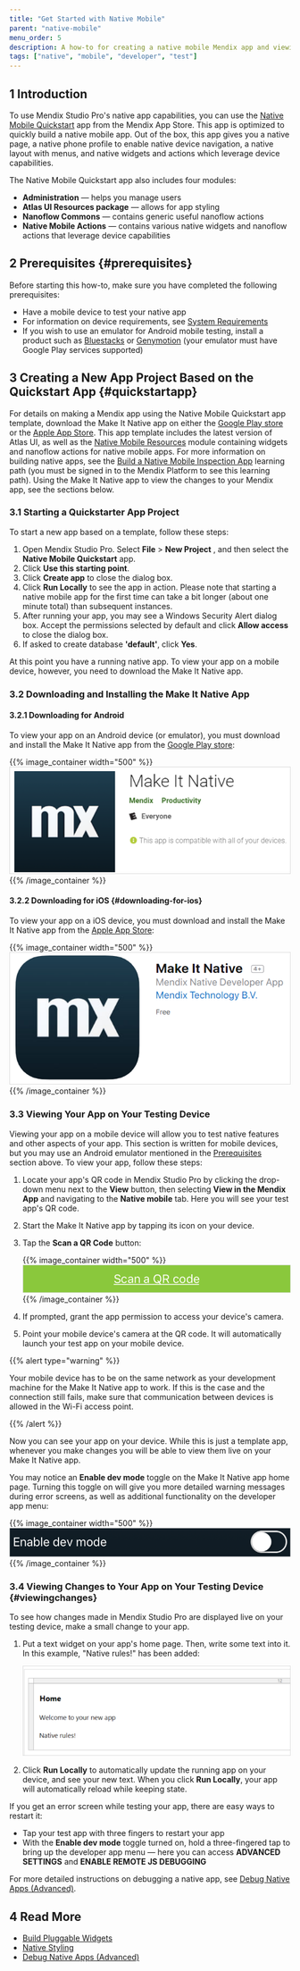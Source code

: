 ```yaml
---
title: "Get Started with Native Mobile"
parent: "native-mobile"
menu_order: 5
description: A how-to for creating a native mobile Mendix app and viewing it on a mobile device.
tags: ["native", "mobile", "developer", "test"]
---
```


## 1 Introduction

To use Mendix Studio Pro's native app capabilities, you can use the [Native Mobile Quickstart](https://appstore.home.mendix.com/link/app/109511/) app from the Mendix App Store. This app is optimized to quickly build a native mobile app. Out of the box, this app gives you a native page, a native phone profile to enable native device navigation, a native layout with menus, and native widgets and actions which leverage device capabilities.

The Native Mobile Quickstart app also includes four modules:

* **Administration** — helps you manage users
* **Atlas UI Resources package** — allows for app styling
* **Nanoflow Commons** — contains generic useful nanoflow actions
* **Native Mobile Actions** — contains various native widgets and nanoflow actions that leverage device capabilities

## 2 Prerequisites {#prerequisites}

Before starting this how-to, make sure you have completed the following prerequisites:

* Have a mobile device to test your native app 
* For information on device requirements, see [System Requirements](/refguide/system-requirements)
* If you wish to use an emulator for Android mobile testing, install a product such as [Bluestacks](https://www.bluestacks.com/nl/index.html) or [Genymotion](https://www.genymotion.com/) (your emulator must have Google Play services supported)

## 3 Creating a New App Project Based on the Quickstart App {#quickstartapp}

For details on making a Mendix app using the Native Mobile Quickstart app template, download the Make It Native app on either the [Google Play store](https://play.google.com/store/apps/details?id=com.mendix.developerapp) or the [Apple App Store](https://apps.apple.com/us/app/make-it-native/id1334081181). This app template includes the latest version of Atlas UI, as well as the [Native Mobile Resources](/appstore/modules/native-mobile-resources) module containing widgets and nanoflow actions for native mobile apps. For more information on building native apps, see the [Build a Native Mobile Inspection App](https://gettingstarted.mendixcloud.com/link/path/66) learning path (you must be signed in to the Mendix Platform to see this learning path). Using the Make It Native app to view the changes to your Mendix app, see the sections below.

### 3.1 Starting a Quickstarter App Project

To start a new app based on a template, follow these steps:

1. Open Mendix Studio Pro. Select **File** > **New Project** , and then select the **Native Mobile Quickstart** app.
2. Click **Use this starting point**.
3. Click **Create app** to close the dialog box.
4. Click **Run Locally** to see the app in action. Please note that starting a native mobile app for the first time can take a bit longer (about one minute total) than subsequent instances.
5. After running your app, you may see a Windows Security Alert dialog box. Accept the permissions selected by default and click **Allow access** to close the dialog box.
6.  If asked to create database **'default'**, click **Yes**.

At this point you have a running native app. To view your app on a mobile device, however, you need to download the Make It Native app.

### 3.2 Downloading and Installing the Make It Native App

#### 3.2.1 Downloading for Android

To view your app on an Android device (or emulator), you must download and install the Make It Native app from the [Google Play store](https://play.google.com/store/apps/details?id=com.mendix.developerapp):

{{% image_container width="500" %}}![native app on googleplay](attachments/getting-started-with-native-mobile/make-it-native-googleplay.png){{% /image_container %}}

#### 3.2.2 Downloading for iOS {#downloading-for-ios}

To view your app on a iOS device, you must download and install the Make It Native app from the [Apple App Store](https://apps.apple.com/us/app/make-it-native/id1334081181):

{{% image_container width="500" %}}![native app on app store](attachments/getting-started-with-native-mobile/make-it-native-ios.png){{% /image_container %}}

### 3.3 Viewing Your App on Your Testing Device

Viewing your app on a mobile device will allow you to test native features and other aspects of your app. This section is written for mobile devices, but you may use an Android emulator mentioned in the [Prerequisites](#prerequisites) section above. To view your app, follow these steps:

1. Locate your app's QR code in Mendix Studio Pro by clicking the drop-down menu next to the **View** button, then selecting **View in the Mendix App** and navigating to the **Native mobile** tab. Here you will see your test app's QR code.
2. Start the Make It Native app by tapping its icon on your device.
3.  Tap the  **Scan a QR Code** button:

	{{% image_container width="500" %}}![Scan QR Code](attachments/getting-started-with-native-mobile/scan-qr.png){{% /image_container %}}

4. If prompted, grant the app permission to access your device's camera.
5. Point your mobile device's camera at the QR code. It will automatically launch your test app on your mobile device.

{{% alert type="warning" %}}

Your mobile device has to be on the same network as your development machine for the Make It Native app to work. If this is the case and the connection still fails, make sure that communication between devices is allowed in the Wi-Fi access point.

{{% /alert %}}

Now you can see your app on your device. While this is just a template app, whenever you make changes you will be able to view them live on your Make It Native app.

You may notice an **Enable dev mode** toggle on the Make It Native app home page. Turning this toggle on will give you more detailed warning messages during error screens, as well as additional functionality on the developer app menu:

{{% image_container width="500" %}}![enable dev mode](attachments/getting-started-with-native-mobile/enable-dev-mode.png){{% /image_container %}}

### 3.4 Viewing Changes to Your App on Your Testing Device {#viewingchanges}

To see how changes made in Mendix Studio Pro are displayed live on your testing device, make a small change to your app.

1.  Put a text widget on your app's home page. Then, write some text into it. In this example, "Native rules!" has been added: 

	![new studio pro text](attachments/getting-started-with-native-mobile/new-text-studiopro.png)

2. Click **Run Locally** to automatically update the running app on your device, and see your new text. When you click **Run Locally**, your app will automatically reload while keeping state. 

If you get an error screen while testing your app, there are easy ways to restart it: 

* Tap your test app with three fingers to restart your app
* With the **Enable dev mode** toggle turned on, hold a three-fingered tap to bring up the developer app menu — here you can access **ADVANCED SETTINGS** and **ENABLE REMOTE JS DEBUGGING** 

For more detailed instructions on debugging a native app, see [Debug Native Apps (Advanced)](native-debug).

## 4 Read More

* [Build Pluggable Widgets](../extensibility/pluggable-widgets)
* [Native Styling](/refguide/native-styling-refguide)
* [Debug Native Apps (Advanced)](native-debug)
